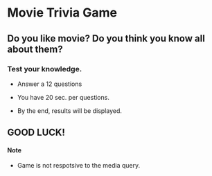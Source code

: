 # Movie Trivia Game

## Do you like movie? Do you think you know all about them?


### Test your knowledge. 


* Answer a 12 questions

* You have 20 sec. per questions.

* By the end, results will be displayed. 


## GOOD LUCK!

#### Note

* Game is not respotsive to the media query.